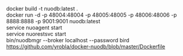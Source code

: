 docker build -t nuodb:latest .<br>
docker run -d -p 48004:48004 -p 48005:48005 -p 48006:48006 -p 8888:8888 -p 9001:9001 nuodb:latest<br>
service nuoagent start<br>
service nuorestsvc start<br>
bin/nuodbmgr --broker localhost --password bird<br>
https://github.com/yrobla/docker-nuodb/blob/master/Dockerfile<br>
